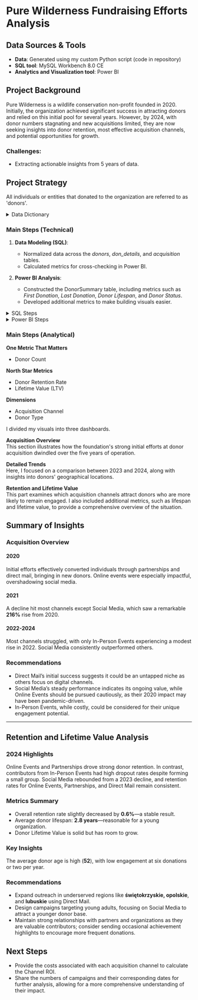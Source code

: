 # Pure Wilderness Fundraising Efforts Analysis

## Data Sources & Tools
- **Data**: Generated using my custom Python script (code in repository)
- **SQL tool**: MySQL Workbench 8.0 CE
- **Analytics and Visualization tool**: Power BI

## Project Background
Pure Wilderness is a wildlife conservation non-profit founded in 2020. Initially, the organization achieved significant success in attracting donors and relied on this initial pool for several years. However, by 2024, with donor numbers stagnating and new acquisitions limited, they are now seeking insights into donor retention, most effective acquisition channels, and potential opportunities for growth.

### Challenges:
- Extracting actionable insights from 5 years of data.

## Project Strategy
All individuals or entities that donated to the organization are referred to as 'donors'.

<details>
  <summary>Data Dictionary</summary>

- **donor_id**: Unique ID  
- **donor_type**: Individual or Organization  
- **donation_dates**: Comma-separated donation dates  
- **donation_amounts**: Comma-separated donation amounts  
- **acquisition channel**: Source channel (Direct Mail, Online Event, etc.)  
- **age, gender, location**: Donor demographics  
</details>

### Main Steps (Technical)

1. **Data Modeling (SQL)**:
   - Normalized data across the *donors*, *don_details*, and *acquisition* tables.
   - Calculated metrics for cross-checking in Power BI.

2. **Power BI Analysis**:
   - Constructed the DonorSummary table, including metrics such as *First Donation*, *Last Donation*, *Donor Lifespan*, and *Donor Status*.
   - Developed additional metrics to make building visuals easier.

<details>
  <summary>SQL Steps</summary>

#### Input Data (01_input.sql)
I created a **donors** table and inserted data into that table. Due to MySQL Workbench quirks, I had to import all fields except donor_id as varchars.

#### Modeling Data (02_modeling_data.sql)
I created a **don_details** table, separating donation_dates and donation_amounts into individual records. I assigned a donation ID (a unique identifier for each donation) and a donation number (an increasing integer identifying a donation within a single user scope). The code includes CASE statements to fix date formats. Since the donation_date field contains a varying number of dates (from 1 to 10), they were handled differently by Excel. Initially, all dates were in the format YYYY-MM-DD. After opening the file in Excel, single dates were automatically recognized as dates and converted into a format aligning with my Windows settings (MM.DD.YYYY), while strings of dates separated by commas remained intact. After separating all dates, the differences in formats caused issues when interpreting them in MySQL Workbench.

#### Dropping and Renaming Tables (03_dropping_and_renaming.sql)
I dropped the two columns containing donation information from the donors table and renamed the tables to reflect their contents.

#### Donor Retention Rate (04_donor_retention_rate.sql)
I calculated a donor retention rate to compare with Power BI calculations to verify their accuracy.

#### Acquisition Data (05_acquisition.sql)
I created a new table, **acquisition**, to show counts and percentage changes of donors, broken down by channels.

#### Yearly Difference Calculation (06_avg_perc_diff.sql)
Finally, I calculated the year-by-year difference in new donor counts, again to compare with Power BI metrics later.

</details>

<details>
  <summary>Power BI Steps</summary>    

  <br>I imported the data into Power BI and created additional metrics, tables, and visuals. Below are some selected examples of important calculations; not all metrics or code pieces are described.

- **Donor Summary Table**  
  The date of the first donation was crucial for comparing against acquisition channels to assess performance. I created the DonorSummary table to extract the first donation date along with acquisition channel information, which was essential to understanding how each donor was acquired.

```plaintext
DonorSummary = 
SUMMARIZE(
    'donations',
    'donations'[donor_id],
    "First_Donation", MIN('donations'[donation_date]),
    "Last_Donation", MAX('donations'[donation_date]),
    "Donation_Count", MAX('donations'[donation_number])
)
```

- **Donor Status Calculation**  
  The Donor_Status was based on whether a donor made a donation in the last 365 days; if not, they were considered churned.

```plaintext
Donor_Status = IF(ROUND(DATEDIFF(DonorSummary[Last_Donation], DATE(2024,12,31), DAY),0) > 365, "Churned", "Active")
```

- **Donor Lifespan in Years**  
  DonorLifespanInYears was calculated using both active and churned donor data. The logic is that if a customer is active, the formula calculates their lifespan as years passed since the first donation to the end of 2024. If churned, the lifespan is the difference between the first and last donation.

```plaintext
DonorLifespanInYears = IF(DonorSummary[Donor_Status] = "Active", 
    DATEDIFF(DonorSummary[First_Donation], DATE(2024,12,31), YEAR), 
    DATEDIFF(DonorSummary[First_Donation], DonorSummary[Last_Donation], YEAR))
```

- **Donation Frequency in Days**  
  DonationFrequencyInDays is a calculated column showing the average number of days between each donation for each donor.

```plaintext
DonationFrequencyInDays = ROUND(DATEDIFF(DonorSummary[First_Donation], DonorSummary[Last_Donation], DAY) / DonorSummary[Donation_Count], 0)
```
</details>

### Main Steps (Analytical)   

**One Metric That Matters**  
- Donor Count  

**North Star Metrics**  
- Donor Retention Rate  
- Lifetime Value (LTV)  

**Dimensions**  
- Acquisition Channel  
- Donor Type  

I divided my visuals into three dashboards.

**Acquisition Overview**  
This section illustrates how the foundation's strong initial efforts at donor acquisition dwindled over the five years of operation.

**Detailed Trends**  
Here, I focused on a comparison between 2023 and 2024, along with insights into donors' geographical locations.

**Retention and Lifetime Value**  
This part examines which acquisition channels attract donors who are more likely to remain engaged. I also included additional metrics, such as lifespan and lifetime value, to provide a comprehensive overview of the situation.

## Summary of Insights

### Acquisition Overview

#### 2020
Initial efforts effectively converted individuals through partnerships and direct mail, bringing in new donors. Online events were especially impactful, overshadowing social media.

#### 2021
A decline hit most channels except Social Media, which saw a remarkable **216%** rise from 2020.

#### 2022-2024
Most channels struggled, with only In-Person Events experiencing a modest rise in 2022. Social Media consistently outperformed others.

### Recommendations
- Direct Mail’s initial success suggests it could be an untapped niche as others focus on digital channels. 
- Social Media’s steady performance indicates its ongoing value, while Online Events should be pursued cautiously, as their 2020 impact may have been pandemic-driven.
- In-Person Events, while costly, could be considered for their unique engagement potential.

---

## Retention and Lifetime Value Analysis

### 2024 Highlights
Online Events and Partnerships drove strong donor retention. In contrast, contributors from In-Person Events had high dropout rates despite forming a small group. Social Media rebounded from a 2023 decline, and retention rates for Online Events, Partnerships, and Direct Mail remain consistent.

### Metrics Summary
- Overall retention rate slightly decreased by **0.6%**—a stable result.
- Average donor lifespan: **2.8 years**—reasonable for a young organization.
- Donor Lifetime Value is solid but has room to grow.

### Key Insights
The average donor age is high (**52**), with low engagement at six donations or two per year.

### Recommendations
- Expand outreach in underserved regions like **świętokrzyskie, opolskie**, and **lubuskie** using Direct Mail.
- Design campaigns targeting young adults, focusing on Social Media to attract a younger donor base.
- Maintain strong relationships with partners and organizations as they are valuable contributors; consider sending occasional achievement highlights to encourage more frequent donations.

## Next Steps

- Provide the costs associated with each acquisition channel to calculate the Channel ROI.
- Share the numbers of campaigns and their corresponding dates for further analysis, allowing for a more comprehensive understanding of their impact.

